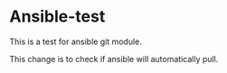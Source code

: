# Ansible-test
This is a test for ansible git module.

This change is to check if ansible will automatically pull.
